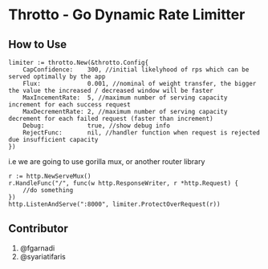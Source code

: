 # Throtto - Go Dynamic Rate Limitter

## How to Use

```
limiter := throtto.New(&throtto.Config{
    CapConfidence:    300, //initial likelyhood of rps which can be served optimally by the app
    Flux:             0.001, //nominal of weight transfer, the bigger the value the increased / decreased window will be faster
    MaxIncementRate:  5, //maximum number of serving capacity increment for each success request
    MaxDecrementRate: 2, //maximum number of serving capacity decrement for each failed request (faster than increment)
    Debug:            true, //show debug info
    RejectFunc:       nil, //handler function when request is rejected due insufficient capacity
})
```

i.e we are going to use gorilla mux, or another router library
```
r := http.NewServeMux()
r.HandleFunc("/", func(w http.ResponseWriter, r *http.Request) {
    //do something
})
http.ListenAndServe(":8000", limiter.ProtectOverRequest(r))
```

## Contributor

1. @fgarnadi
2. @syariatifaris